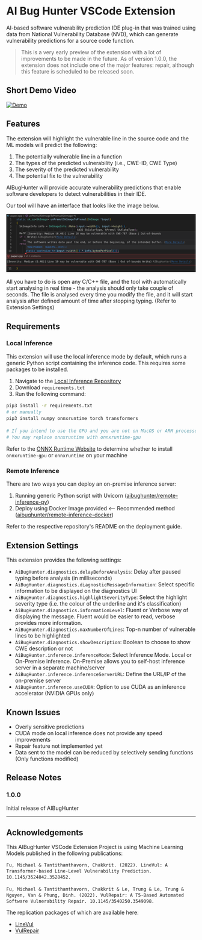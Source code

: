 # AI Bug Hunter VSCode Extension

AI-based software vulnerability prediction IDE plug-in that was trained using data from National Vulnerability Database (NVD), which can generate vulnerability predictions for a source code function.

> This is a very early preview of the extension with a lot of improvements to be made in the future. As of version 1.0.0, the extension does not include one of the major features: repair, although this feature is scheduled to be released soon.

## Short Demo Video
[![Demo](https://img.youtube.com/vi/sSV2XjxJfkM/hqdefault.jpg)](https://youtu.be/sSV2XjxJfkM "Demo")

## Features

The extension will highlight the vulnerable line in the source code and the ML models will predict the following:

1. The potentially vulnerable line in a function
2. The types of the predicted vulnerability (i.e., CWE-ID, CWE Type)
3. The severity of the predicted vulnerability
4. The potential fix to the vulnerability

AIBugHunter will provide accurate vulnerability predictions that enable software developers to detect vulnerabilities in their IDE.

Our tool will have an interface that looks like the image below.

![AIBugHunter UI](./images/feature.png)

All you have to do is open any C/C++ file, and the tool with automatically start analysing in real time - the analysis should only take couple of seconds.
The file is analysed every time you modify the file, and it will start analysis after defined amount of time after stopping typing. (Refer to Extension Settings)

## Requirements

### Local Inference

This extension will use the local inference mode by default, which runs a generic Python script containing the inference code. This requires some packages to be installed.

1. Navigate to the [Local Inference Repository](https://github.com/aibughunter/local-inference)
2. Download `requirements.txt`
3. Run the following command:

```bash
pip3 install -r requirements.txt
# or manually
pip3 install numpy onnxruntime torch transformers

# If you intend to use the GPU and you are not on MacOS or ARM processor
# You may replace onnxruntime with onnxruntime-gpu
```

Refer to the [ONNX Runtime Website](https://onnxruntime.ai/docs/get-started/with-python.html#install-onnx-runtime) to determine whether to install `onnxruntime-gpu` or `onnxruntime` on your machine


### Remote Inference

There are two ways you can deploy an on-premise inference server:

1. Running generic Python script with Uvicorn ([aibughunter/remote-inference-py](https://github.com/aibughunter/remote-inference-py))
2. Deploy using Docker Image provided <-- Recommended method ([aibughunter/remote-inference-docker](https://github.com/aibughunter/remote-inference-docker))

Refer to the respective repository's README on the deployment guide.

## Extension Settings

This extension provides the following settings:

* `AiBugHunter.diagnostics.delayBeforeAnalysis`: Delay after paused typing before analysis (in milliseconds)
* `AiBugHunter.diagnostics.diagnosticMessageInformation`: Select specific information to be displayed on the diagnostics UI
* `AiBugHunter.diagnostics.highlightSeverityType`: Select the highlight severity type (i.e. the colour of the underline and it's classification)
* `AiBugHunter.diagnostics.informationLevel`: Fluent or Verbose way of displaying the message. Fluent would be easier to read, verbose provides more information.
* `AiBugHunter.diagnostics.maxNumberOfLines`: Top-n number of vulnerable lines to be highlighted
* `AiBugHunter.diagnostics.showDescription`: Boolean to choose to show CWE description or not
* `AiBugHunter.inference.inferenceMode`: Select Inference Mode. Local or On-Premise inference. On-Premise allows you to self-host inference server in a separate machine/server
* `AiBugHunter.inference.inferenceServerURL`: Define the URL/IP of the on-premise server
* `AiBugHunter.inference.useCUDA`: Option to use CUDA as an inference accelerator (NVIDIA GPUs only)

## Known Issues

- Overly sensitive predictions
- CUDA mode on local inference does not provide any speed improvements
- Repair feature not implemented yet
- Data sent to the model can be reduced by selectively sending functions (Only functions modified)

## Release Notes

### 1.0.0

Initial release of AIBugHunter

---

## Acknowledgements

This AIBugHunter VSCode Extension Project is using Machine Learning Models published in the following publications:

```
Fu, Michael & Tantithamthavorn, Chakkrit. (2022). LineVul: A Transformer-based Line-Level Vulnerability Prediction. 10.1145/3524842.3528452. 

Fu, Michael & Tantithamthavorn, Chakkrit & Le, Trung & Le, Trung & Nguyen, Van & Phung, Dinh. (2022). VulRepair: A T5-Based Automated Software Vulnerability Repair. 10.1145/3540250.3549098.
```

The replication packages of which are available here:

- [LineVul](https://github.com/awsm-research/LineVul)
- [VulRepair](https://github.com/awsm-research/VulRepair)

